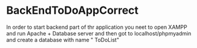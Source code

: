 # BackEndToDoAppCorrect
In order to start backend part of thr application you neet to open XAMPP and run Apache + Database server and then got to localhost/phpmyadmin and create a database with name " ToDoList"
